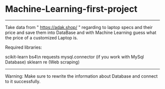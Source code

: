 # Machine-Learning-first-project
********************************************************************************************
Take data from " https://adak.shop/ " regarding to laptop specs and their price and save them into DataBase and with Machine Learning guess what the price of a customized Laptop is.

Required libraries:

scikit-learn
bs4\n
requests
mysql.connector (if you work with MySql Database)
sklearn
re (Web scraping)

********************************************************************************************
Warning: Make sure to rewrite the information about Database and connect to it successfully.
